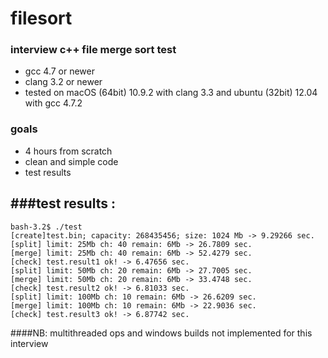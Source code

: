 filesort
========
### interview c++ file merge sort test

*   gcc 4.7 or newer
*   clang 3.2 or newer
*   tested on macOS (64bit) 10.9.2 with clang 3.3 and ubuntu (32bit) 12.04 with gcc 4.7.2

### goals
* 4 hours from scratch
* clean and simple code
* test results

###test results :
-----------------
    bash-3.2$ ./test
    [create]test.bin; capacity: 268435456; size: 1024 Mb -> 9.29266 sec.
    [split] limit: 25Mb ch: 40 remain: 6Mb -> 26.7809 sec.
    [merge] limit: 25Mb ch: 40 remain: 6Mb -> 52.4279 sec.
    [check] test.result1 ok! -> 6.47656 sec.
    [split] limit: 50Mb ch: 20 remain: 6Mb -> 27.7005 sec.
    [merge] limit: 50Mb ch: 20 remain: 6Mb -> 33.4748 sec.
    [check] test.result2 ok! -> 6.81033 sec.
    [split] limit: 100Mb ch: 10 remain: 6Mb -> 26.6209 sec.
    [merge] limit: 100Mb ch: 10 remain: 6Mb -> 22.9036 sec.
    [check] test.result3 ok! -> 6.87742 sec.

####NB: multithreaded ops and windows builds not implemented for this interview


